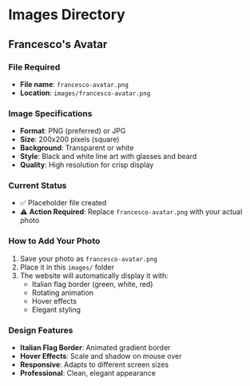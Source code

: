 # Images Directory

## Francesco's Avatar

### File Required
- **File name**: `francesco-avatar.png`
- **Location**: `images/francesco-avatar.png`

### Image Specifications
- **Format**: PNG (preferred) or JPG
- **Size**: 200x200 pixels (square)
- **Background**: Transparent or white
- **Style**: Black and white line art with glasses and beard
- **Quality**: High resolution for crisp display

### Current Status
- ✅ Placeholder file created
- ⚠️ **Action Required**: Replace `francesco-avatar.png` with your actual photo

### How to Add Your Photo
1. Save your photo as `francesco-avatar.png`
2. Place it in this `images/` folder
3. The website will automatically display it with:
   - Italian flag border (green, white, red)
   - Rotating animation
   - Hover effects
   - Elegant styling

### Design Features
- **Italian Flag Border**: Animated gradient border
- **Hover Effects**: Scale and shadow on mouse over
- **Responsive**: Adapts to different screen sizes
- **Professional**: Clean, elegant appearance
